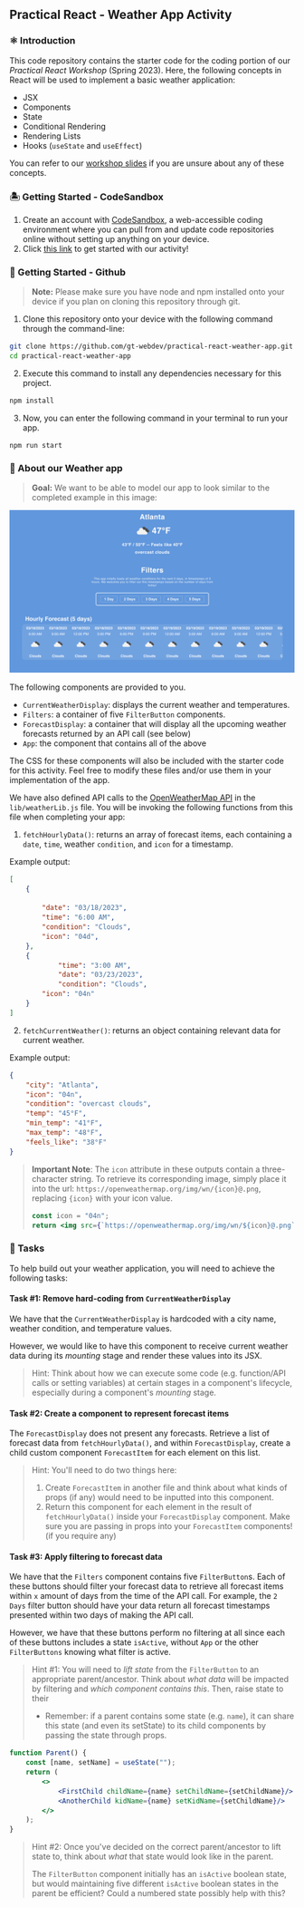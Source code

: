 


## Practical React -  Weather App Activity

### :atom_symbol: Introduction 
This code repository contains the starter code for the coding portion of our *Practical React Workshop* (Spring 2023). Here, the following concepts in React will be used to implement a basic weather application:
* JSX
* Components
* State
* Conditional Rendering
* Rendering Lists
* Hooks (`useState` and `useEffect`) 

You can refer to our [workshop slides](https://docs.google.com/presentation/d/1gEppHNplM2Ox5mp3CvtPqkk8cDMq8v6YwbXSFWTdI80/edit?usp=sharing) if you are unsure about any of these concepts.
 
### :desert_island: Getting Started - CodeSandbox
1. Create an account with [CodeSandbox](https://codesandbox.io/?from-app=1), a web-accessible coding environment where you can pull from and update code repositories online without setting up anything on your device.
2. Click [this link](https://codesandbox.io/p/github/gt-webdev/practical-react-weather-app/main?file=%2FREADME.md&workspace=%257B%2522activeFileId%2522%253A%2522clfd75rm3000ig6i43bad4iwv%2522%252C%2522openFiles%2522%253A%255B%2522%252FREADME.md%2522%255D%252C%2522sidebarPanel%2522%253A%2522EXPLORER%2522%252C%2522gitSidebarPanel%2522%253A%2522COMMIT%2522%252C%2522spaces%2522%253A%257B%2522clfd75st400153b6icb1nsoez%2522%253A%257B%2522key%2522%253A%2522clfd75st400153b6icb1nsoez%2522%252C%2522name%2522%253A%2522Default%2522%252C%2522devtools%2522%253A%255B%257B%2522key%2522%253A%2522clfdgtw6f000t3b6jj18x5hwc%2522%252C%2522type%2522%253A%2522PROJECT_SETUP%2522%252C%2522isMinimized%2522%253Afalse%257D%255D%257D%257D%252C%2522currentSpace%2522%253A%2522clfd75st400153b6icb1nsoez%2522%252C%2522spacesOrder%2522%253A%255B%2522clfd75st400153b6icb1nsoez%2522%255D%252C%2522hideCodeEditor%2522%253Afalse%257D) to get started with our activity!

### :wrench: Getting Started - Github
> **Note:** Please make sure you have node and npm installed onto your device if you plan on cloning this repository through git.

1. Clone this repository onto your device with the following command through the command-line: 
```bash
git clone https://github.com/gt-webdev/practical-react-weather-app.git
cd practical-react-weather-app
```
2.  Execute this command to install any dependencies necessary for this project.
```bash
npm install
```
3. Now, you can enter the following command in your terminal to run your app. 
```
npm run start
```

### :apple: About our Weather app
> **Goal:** We want to be able to model our app to look similar to the completed example in this image: 

![Example of Completed Weather App](./public/complete_example.png)

The following components are provided to you.
- `CurrentWeatherDisplay`: displays the current weather and temperatures. 
- `Filters`: a container of five `FilterButton` components.
- `ForecastDisplay`: a container that will display all the upcoming weather forecasts returned by an API call (see below)
- `App`: the component that contains all of the above 

The CSS for these components will also be included with the starter code for this activity. Feel free to modify these files and/or use them in your implementation of the app.

We have also defined API calls to the [OpenWeatherMap API](https://openweathermap.org/api) in the `lib/weatherLib.js` file.  You will be invoking the following functions from this file when completing your app:

1. `fetchHourlyData()`: returns an array of forecast items, each containing a `date`, `time`, weather `condition`, and `icon` for a timestamp.

Example output:
```json
[
	{
		
		"date": "03/18/2023",
		"time": "6:00 AM",
		"condition": "Clouds",
		"icon": "04d",
	},
	{
	    	"time": "3:00 AM",
	    	"date": "03/23/2023",
	    	"condition": "Clouds",
		"icon": "04n"
	}
]
```
2. `fetchCurrentWeather()`: returns an object containing relevant data for current weather. 

Example output: 
```json
{
    "city": "Atlanta",
    "icon": "04n",
    "condition": "overcast clouds",
    "temp": "45°F",
    "min_temp": "41°F",
    "max_temp": "48°F",
    "feels_like": "38°F"
}
```
> **Important Note**: The `icon` attribute in these outputs contain a three-character string. To retrieve its corresponding image, simply place it into the url: `https://openweathermap.org/img/wn/{icon}@.png`, replacing `{icon}`  with your icon value.
> ```jsx
> const icon = "04n";
> return <img src={`https://openweathermap.org/img/wn/${icon}@.png`}/>
> ```

### :pencil: Tasks
To help build out your weather application, you will need to achieve the following tasks: 
#### Task #1: Remove hard-coding from `CurrentWeatherDisplay`
We have that the `CurrentWeatherDisplay` is hardcoded with a city name, weather condition, and temperature values.

However,  we would like to have this component to receive current weather data during its *mounting* stage and render these values into its JSX.

> Hint: Think about how we can execute some code (e.g. function/API calls or setting variables) at certain stages in a component's lifecycle, especially during a component's *mounting* stage.

#### Task #2: Create a component to represent forecast items
The `ForecastDisplay` does not present any forecasts. Retrieve a list of forecast data from `fetchHourlyData()`, and within `ForecastDisplay`, create a child custom component `ForecastItem` for each element on this list. 

> Hint: You'll need to do two things  here:
> 1. Create `ForecastItem` in another file and think about what kinds of props (if any) would need to be inputted into this component.
> 2. Return this component for each element in the result of `fetchHourlyData()` inside your `ForecastDisplay` component. Make sure you are passing in props into your `ForecastItem` components! (if you require any)

#### Task #3: Apply filtering to forecast data
We have that the `Filters` component contains five `FilterButton`s. Each of these buttons should filter your forecast data to retrieve all forecast items within `x` amount of days from the time of the API call. For example, the `2 Days` filter button should have your data return all forecast timestamps presented within two days of making the API call.

However, we have that these buttons perform no filtering at all since each of these buttons includes a state `isActive`, without `App` or the other `FilterButtons` knowing what filter is active. 

> Hint #1: You will need to *lift state* from the `FilterButton` to an appropriate parent/ancestor. Think about *what data* will be impacted by filtering and *which component contains this*. Then, raise state to their 
> - Remember: if a parent contains some state (e.g. `name`), it can share this state (and even its setState) to its child components by passing the state through props.
```jsx
function Parent() {
	const [name, setName] = useState("");
	return (
		<>
			<FirstChild childName={name} setChildName={setChildName}/>
			<AnotherChild kidName={name} setKidName={setChildName}/>
		</>
	);
}  
```

> Hint #2: Once you've decided on the correct parent/ancestor to lift state to, think about *what* that state would look like in the parent. 
>
> The `FilterButton` component initially has an `isActive` boolean state, but would maintaining five different `isActive` boolean states in the parent be efficient? Could a numbered state possibly help with this? 
